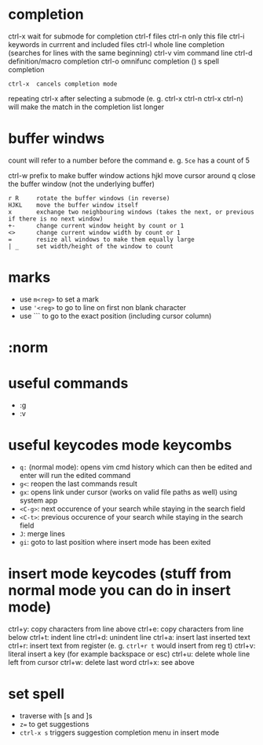 # completion
ctrl-x  wait for submode for completion
    ctrl-f  files
    ctrl-n  only this file
    ctrl-i  keywords in currrent and included files
    ctrl-l  whole line completion (searches for lines with the same beginning)
    ctrl-v  vim command line
    ctrl-d  definition/macro completion
    ctrl-o  omnifunc completion ()
    s       spell completion

    ctrl-x  cancels completion mode

repeating ctrl-x after selecting a submode (e. g. ctrl-x ctrl-n ctrl-x ctrl-n) will make the match in the completion list longer

# buffer windws
count will refer to a number before the command e. g. `5ce` has a count of 5

ctrl-w  prefix to make buffer window actions
    hjkl    move cursor around
    q       close the buffer window (not the underlying buffer)

    r R     rotate the buffer windows (in reverse)
    HJKL    move the buffer window itself
    x       exchange two neighbouring windows (takes the next, or previous if there is no next window)
    +-      change current window height by count or 1
    <>      change current window width by count or 1
    =       resize all windows to make them equally large
    | _     set width/height of the window to count


# marks
- use `m<reg>` to set a mark
- use `'<reg>` to go to line on first non blank character
- use ``<reg>` to go to the exact position (including cursor column)

# :norm

# useful commands
- :g
- :v

# useful keycodes mode keycombs 
- `q:` (normal mode): opens vim cmd history which can then be edited and enter will run the edited command
- `g<`: reopen the last commands result
- `gx`: opens link under cursor (works on valid file paths as well) using system app
- `<C-g>`: next occurence of your search while staying in the search field
- `<C-t>`: previous occurence of your search while staying in the search field
- `J`: merge lines
- `gi`: goto to last position where insert mode has been exited

# insert mode keycodes (stuff from normal mode you can do in insert mode)
ctrl+y: copy characters from line above
ctrl+e: copy characters from line below
ctrl+t: indent line
ctrl+d: unindent line
ctrl+a: insert last inserted text
ctrl+r: insert text from register (e. g. `ctrl+r t` would insert from reg t)
ctrl+v: literal insert a key (for example backspace or esc)
ctrl+u: delete whole line left from cursor
ctrl+w: delete last word
ctrl+x: see above

# set spell
- traverse with [s and ]s
- `z=` to get suggestions
- `ctrl-x s` triggers suggestion completion menu in insert mode
